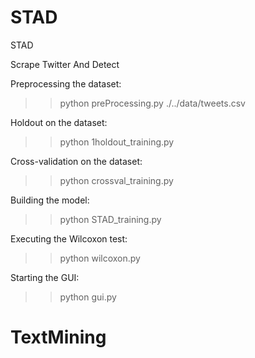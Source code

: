 # STAD
STAD

Scrape Twitter And Detect


Preprocessing the dataset:
>> python preProcessing.py ./../data/tweets.csv

Holdout on the dataset:
>> python 1holdout_training.py

Cross-validation on the dataset:
>> python crossval_training.py

Building the model:
>> python STAD_training.py

Executing the Wilcoxon test:
>> python wilcoxon.py

Starting the GUI:
>> python gui.py
# TextMining

